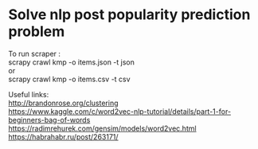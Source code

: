 # Solve nlp post popularity prediction problem

To run scraper :  <br>
scrapy crawl kmp -o items.json -t json  <br>
or  <br>
scrapy crawl kmp -o items.csv -t csv  <br>

Useful links: <br>
http://brandonrose.org/clustering <br>
https://www.kaggle.com/c/word2vec-nlp-tutorial/details/part-1-for-beginners-bag-of-words<br>
https://radimrehurek.com/gensim/models/word2vec.html<br>
https://habrahabr.ru/post/263171/ <br>
